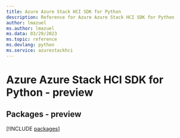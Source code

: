 ```yaml
---
title: Azure Azure Stack HCI SDK for Python
description: Reference for Azure Azure Stack HCI SDK for Python
author: lmazuel
ms.author: lmazuel
ms.data: 03/29/2023
ms.topic: reference
ms.devlang: python
ms.service: azurestackhci
---
```

# Azure Azure Stack HCI SDK for Python - preview
## Packages - preview
[!INCLUDE [packages](azure-stack-hci-index.md)]
